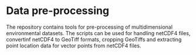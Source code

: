 # Data pre-processing
The repository contains tools for pre-processing of multidimensional environmental datasets. The scripts can be used for handling netCDF4 files, convertinf netCDF4 to GeoTiff formats, cropping GeoTiffs and extracting point location data for vector points from netCDF4 files. 
